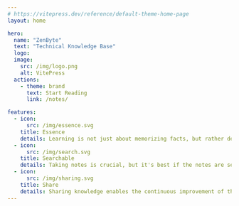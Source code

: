 ```yaml
---
# https://vitepress.dev/reference/default-theme-home-page
layout: home

hero:
  name: "ZenByte"
  text: "Technical Knowledge Base"
  logo:
  image:
    src: /img/logo.png
    alt: VitePress
  actions:
    - theme: brand
      text: Start Reading
      link: /notes/

features:
  - icon:
      src: /img/essence.svg
    title: Essence
    details: Learning is not just about memorizing facts, but rather delving into the essence of things. 
  - icon:
      src: /img/search.svg
    title: Searchable
    details: Taking notes is crucial, but it's best if the notes are searchable, allowing for future refinement. 
  - icon:
      src: /img/sharing.svg
    title: Share
    details: Sharing knowledge enables the continuous improvement of the knowledge itself.
---
```


<style>
:root {
  --vp-home-hero-name-color: transparent;
  --vp-home-hero-name-background: -webkit-linear-gradient(120deg, #bd34fe 30%, #41d1ff);

  --vp-home-hero-image-background-image: linear-gradient(-45deg, #bd34fe 50%, #47caff 50%);
  --vp-home-hero-image-filter: blur(44px);
}

@media (min-width: 640px) {
  :root {
    --vp-home-hero-image-filter: blur(56px);
  }
}

@media (min-width: 960px) {
  :root {
    --vp-home-hero-image-filter: blur(68px);
  }
}
</style>